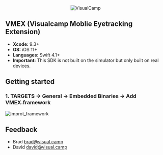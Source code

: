
<br>
<br>

<p align="center">
<a hrf="http://visual.camp"><img src="http://visual.camp/wp-content/uploads/2017/01/logo.png" alt="VisualCamp"></a>
</p>


## VMEX (Visualcamp Moblie Eyetracking Extension)

* **Xcode:** 9.3+
* **OS:** iOS 11+
* **Languages:** Swift 4.1+
* **Important:** This SDK is not built on the simulator but  only built on real devices.

## Getting started


### 1. TARGETS -> General -> Embedded Binaries -> Add VMEX.framework

![improt_framework](https://user-images.githubusercontent.com/16757294/41086621-89c5fe74-6a75-11e8-809c-67f7df6ed1c5.png)

## Feedback

- Brad [brad@visual.camp](mailto:brad@visual.camp)
- David [david@visual.camp](mailto:david@visual.camp)
